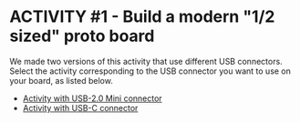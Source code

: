 # ACTIVITY #1 - Build a modern "1/2 sized" proto board

We made two versions of this activity that use different USB connectors. Select the activity corresponding to the USB connector you want to use on your board, as listed below. 

* [Activity with USB-2.0 Mini connector](./Project_1-USB2-Mini/README.md)
* [Activity with USB-C connector](./Project_1-USB_C/README.md)


